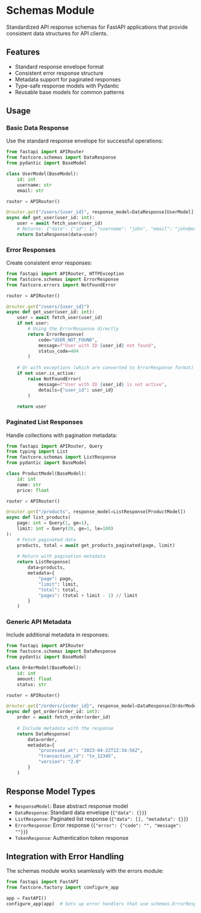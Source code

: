# Schemas Module

Standardized API response schemas for FastAPI applications that provide consistent data structures for API clients.

## Features

- Standard response envelope format
- Consistent error response structure
- Metadata support for paginated responses
- Type-safe response models with Pydantic
- Reusable base models for common patterns

## Usage

### Basic Data Response

Use the standard response envelope for successful operations:

```python
from fastapi import APIRouter
from fastcore.schemas import DataResponse
from pydantic import BaseModel

class UserModel(BaseModel):
    id: int
    username: str
    email: str

router = APIRouter()

@router.get("/users/{user_id}", response_model=DataResponse[UserModel])
async def get_user(user_id: int):
    user = await fetch_user(user_id)
    # Returns: {"data": {"id": 1, "username": "john", "email": "john@example.com"}}
    return DataResponse(data=user)
```

### Error Responses

Create consistent error responses:

```python
from fastapi import APIRouter, HTTPException
from fastcore.schemas import ErrorResponse
from fastcore.errors import NotFoundError

router = APIRouter()

@router.get("/users/{user_id}")
async def get_user(user_id: int):
    user = await fetch_user(user_id)
    if not user:
        # Using the ErrorResponse directly
        return ErrorResponse(
            code="USER_NOT_FOUND",
            message=f"User with ID {user_id} not found",
            status_code=404
        )
    
    # Or with exceptions (which are converted to ErrorResponse format)
    if not user.is_active:
        raise NotFoundError(
            message=f"User with ID {user_id} is not active",
            details={"user_id": user_id}
        )
    
    return user
```

### Paginated List Responses

Handle collections with pagination metadata:

```python
from fastapi import APIRouter, Query
from typing import List
from fastcore.schemas import ListResponse
from pydantic import BaseModel

class ProductModel(BaseModel):
    id: int
    name: str
    price: float

router = APIRouter()

@router.get("/products", response_model=ListResponse[ProductModel])
async def list_products(
    page: int = Query(1, ge=1),
    limit: int = Query(20, ge=1, le=100)
):
    # Fetch paginated data
    products, total = await get_products_paginated(page, limit)
    
    # Return with pagination metadata
    return ListResponse(
        data=products,
        metadata={
            "page": page,
            "limit": limit,
            "total": total,
            "pages": (total + limit - 1) // limit
        }
    )
```

### Generic API Metadata

Include additional metadata in responses:

```python
from fastapi import APIRouter
from fastcore.schemas import DataResponse
from pydantic import BaseModel

class OrderModel(BaseModel):
    id: int
    amount: float
    status: str

router = APIRouter()

@router.get("/orders/{order_id}", response_model=DataResponse[OrderModel])
async def get_order(order_id: int):
    order = await fetch_order(order_id)
    
    # Include metadata with the response
    return DataResponse(
        data=order,
        metadata={
            "processed_at": "2023-04-22T12:34:56Z",
            "transaction_id": "tx_12345",
            "version": "2.0"
        }
    )
```

## Response Model Types

- `ResponseModel`: Base abstract response model
- `DataResponse`: Standard data envelope (`{"data": {}}`)
- `ListResponse`: Paginated list response (`{"data": [], "metadata": {}}`)
- `ErrorResponse`: Error response (`{"error": {"code": "", "message": ""}}`)
- `TokenResponse`: Authentication token response

## Integration with Error Handling

The schemas module works seamlessly with the errors module:

```python
from fastapi import FastAPI
from fastcore.factory import configure_app

app = FastAPI()
configure_app(app)  # Sets up error handlers that use schemas.ErrorResponse format
```